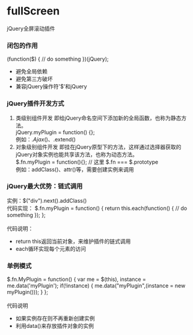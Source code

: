 # fullScreen
jQuery全屏滚动插件

### 闭包的作用
(function($) {
	// do something
})(jQuery);

- 避免全局依赖
- 避免第三方破坏
- 兼容jQuery操作符'$'和jQuery

### jQuery插件开发方式
1. 类级别组件开发
  即给jQuery命名空间下添加新的全局函数，也称为静态方法。 <br /> 
  jQuery.myPlugin = function() {}; <br /> 
  例如：$.Ajax()、$.extend()
2. 对象级别组件开发
  即挂在jQuery原型下的方法，这样通过选择器获取的jQuery对象实例也能共享该方法，也称为动态方法。 <br /> 
  $.fn.myPlugin = function(){};   // 这里 $.fn === $.prototype <br /> 
  例如：addClass()、attr()等，需要创建实例来调用 <br /> 

### jQuery最大优势：链式调用
  实例：$("div").next().addClass() <br /> 
  代码实现：
  $.fn.myPlugin = function() {
    return this.each(function() {
      // do something
    });
  }; <br />   
  代码说明：<br />
  - return this返回当前对象，来维护插件的链式调用 <br /> 
  - each循环实现每个元素的访问 <br /> 

### 单例模式
  $.fn.MyPlugin = function() {
    var me = $(this),
      instance = me.data('myPlugin');
    if(!instance) {
      me.data("myPlugin",(instance = new myPlugin()));
    }
  }; <br />  
  代码说明 <br />
  - 如果实例存在则不再重新创建实例 <br /> 
  - 利用data()来存放插件对象的实例 <br /> 

